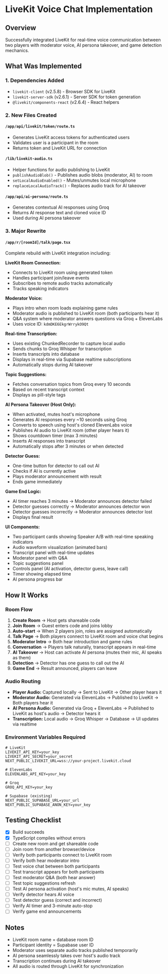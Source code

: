 # LiveKit Voice Chat Implementation

## Overview
Successfully integrated LiveKit for real-time voice communication between two players with moderator voice, AI persona takeover, and game detection mechanics.

## What Was Implemented

### 1. Dependencies Added
- `livekit-client` (v2.5.8) - Browser SDK for LiveKit
- `livekit-server-sdk` (v2.6.1) - Server SDK for token generation
- `@livekit/components-react` (v2.6.4) - React helpers

### 2. New Files Created

#### `/app/api/livekit/token/route.ts`
- Generates LiveKit access tokens for authenticated users
- Validates user is a participant in the room
- Returns token and LiveKit URL for connection

#### `/lib/livekit-audio.ts`
- Helper functions for audio publishing to LiveKit
- `publishAudioBlob()` - Publishes audio blobs (moderator, AI) to room
- `setLocalAudioEnabled()` - Mutes/unmutes local microphone
- `replaceLocalAudioTrack()` - Replaces audio track for AI takeover

#### `/app/api/ai-persona/route.ts`
- Generates contextual AI responses using Groq
- Returns AI response text and cloned voice ID
- Used during AI persona takeover

### 3. Major Rewrite

#### `/app/r/[roomId]/talk/page.tsx`
Complete rebuild with LiveKit integration including:

**LiveKit Room Connection:**
- Connects to LiveKit room using generated token
- Handles participant join/leave events
- Subscribes to remote audio tracks automatically
- Tracks speaking indicators

**Moderator Voice:**
- Plays intro when room loads explaining game rules
- Moderator audio is published to LiveKit room (both participants hear it)
- Q&A system where moderator answers questions via Groq + ElevenLabs
- Uses voice ID: `kdmDKE6EkgrWrrykO9Qt`

**Real-time Transcription:**
- Uses existing ChunkedRecorder to capture local audio
- Sends chunks to Groq Whisper for transcription
- Inserts transcripts into database
- Displays in real-time via Supabase realtime subscriptions
- Automatically stops during AI takeover

**Topic Suggestions:**
- Fetches conversation topics from Groq every 10 seconds
- Based on recent transcript context
- Displays as pill-style tags

**AI Persona Takeover (Host Only):**
- When activated, mutes host's microphone
- Generates AI responses every ~10 seconds using Groq
- Converts to speech using host's cloned ElevenLabs voice
- Publishes AI audio to LiveKit room (other player hears it)
- Shows countdown timer (max 3 minutes)
- Inserts AI responses into transcript
- Automatically stops after 3 minutes or when detected

**Detector Guess:**
- One-time button for detector to call out AI
- Checks if AI is currently active
- Plays moderator announcement with result
- Ends game immediately

**Game End Logic:**
- AI timer reaches 3 minutes → Moderator announces detector failed
- Detector guesses correctly → Moderator announces detector won
- Detector guesses incorrectly → Moderator announces detector lost
- Displays final result

**UI Components:**
- Two participant cards showing Speaker A/B with real-time speaking indicators
- Audio waveform visualization (animated bars)
- Transcript panel with real-time updates
- Moderator panel with Q&A
- Topic suggestions panel
- Controls panel (AI activation, detector guess, leave call)
- Timer showing elapsed time
- AI persona progress bar

## How It Works

### Room Flow
1. **Create Room** → Host gets shareable code
2. **Join Room** → Guest enters code and joins lobby
3. **Auto-start** → When 2 players join, roles are assigned automatically
4. **Talk Page** → Both players connect to LiveKit room and voice chat begins
5. **Moderator Intro** → Both hear introduction and game rules
6. **Conversation** → Players talk naturally, transcript appears in real-time
7. **AI Takeover** → Host can activate AI persona (mutes their mic, AI speaks as them)
8. **Detection** → Detector has one guess to call out the AI
9. **Game End** → Result announced, players can leave

### Audio Routing
- **Player Audio:** Captured locally → Sent to LiveKit → Other player hears it
- **Moderator Audio:** Generated via ElevenLabs → Published to LiveKit → Both players hear it
- **AI Persona Audio:** Generated via Groq + ElevenLabs → Published to LiveKit as host's audio → Detector hears it
- **Transcription:** Local audio → Groq Whisper → Database → UI updates via realtime

### Environment Variables Required
```
# LiveKit
LIVEKIT_API_KEY=your_key
LIVEKIT_API_SECRET=your_secret
NEXT_PUBLIC_LIVEKIT_URL=wss://your-project.livekit.cloud

# ElevenLabs
ELEVENLABS_API_KEY=your_key

# Groq
GROQ_API_KEY=your_key

# Supabase (existing)
NEXT_PUBLIC_SUPABASE_URL=your_url
NEXT_PUBLIC_SUPABASE_ANON_KEY=your_key
```

## Testing Checklist
- [x] Build succeeds
- [x] TypeScript compiles without errors
- [ ] Create new room and get shareable code
- [ ] Join room from another browser/device
- [ ] Verify both participants connect to LiveKit room
- [ ] Verify both hear moderator intro
- [ ] Test voice chat between both participants
- [ ] Test transcript appears for both participants
- [ ] Test moderator Q&A (both hear answer)
- [ ] Test topic suggestions refresh
- [ ] Test AI persona activation (host's mic mutes, AI speaks)
- [ ] Verify detector hears AI voice
- [ ] Test detector guess (correct and incorrect)
- [ ] Verify AI timer and 3-minute auto-stop
- [ ] Verify game end announcements

## Notes
- LiveKit room name = database room ID
- Participant identity = Supabase user ID
- Moderator uses separate audio tracks published temporarily
- AI persona seamlessly takes over host's audio track
- Transcription continues during AI takeover
- All audio is routed through LiveKit for synchronization

